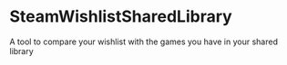 # SteamWishlistSharedLibrary
A tool to compare your wishlist with the games you have in your shared library
